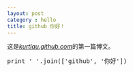 ```yaml
---
layout: post
category : hello
title: github 你好！
---
```

  
这是[*kurtlau.github.com*](http://kurtlau.github.com/)的第一篇博文。
  
<pre class="prettyprint lang-python">
print ' '.join(['github', '你好'])
</pre>